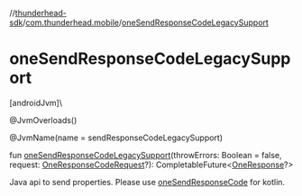 //[thunderhead-sdk](../../index.md)/[com.thunderhead.mobile](index.md)/[oneSendResponseCodeLegacySupport](one-send-response-code-legacy-support.md)

# oneSendResponseCodeLegacySupport

[androidJvm]\

@JvmOverloads()

@JvmName(name = sendResponseCodeLegacySupport)

fun [oneSendResponseCodeLegacySupport](one-send-response-code-legacy-support.md)(throwErrors: Boolean = false, request: [OneResponseCodeRequest](../com.thunderhead.mobile.interactions/-one-response-code-request/index.md)?): CompletableFuture<[OneResponse](../com.thunderhead.mobile.responsetypes/-one-response/index.md)?>

Java api to send properties. Please use [oneSendResponseCode](one-send-response-code.md) for kotlin.
